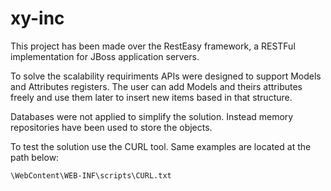 # xy-inc

This project has been made over the RestEasy framework, a RESTFul implementation for JBoss application
servers.

To solve the scalability requiriments APIs were designed to support Models and Attributes registers. The
user can add Models and theirs attributes freely and use them later to insert new items based in that
structure.

Databases were not applied to simplify the solution. Instead memory repositories have been used to
store the objects.

To test the solution use the CURL tool. Same examples are located at the path below:

	\WebContent\WEB-INF\scripts\CURL.txt

